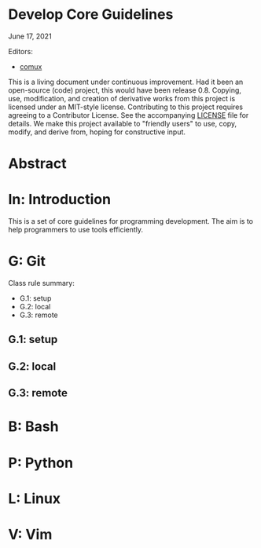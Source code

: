 # <a name="main"></a>Develop Core Guidelines

June 17, 2021


Editors:

* [comux](http://github.com/comux)

This is a living document under continuous improvement.
Had it been an open-source (code) project, this would have been release 0.8.
Copying, use, modification, and creation of derivative works from this project is licensed under an MIT-style license.
Contributing to this project requires agreeing to a Contributor License. See the accompanying [LICENSE](LICENSE) file for details.
We make this project available to "friendly users" to use, copy, modify, and derive from, hoping for constructive input.

# <a name="S-abstract"></a>Abstract



# <a name="S-introduction"></a>In: Introduction

This is a set of core guidelines for programming development.
The aim is to help programmers to use tools efficiently.

# <a name="S-git"></a>G: Git

Class rule summary:

- G.1: setup
- G.2: local
- G.3: remote

## <a name="SS-setup"></a>G.1: setup



## <a name="SS-loacl"></a>G.2: local



## <a name="SS-remote"></a>G.3: remote





# <a name="S-bash"></a>B: Bash





# <a name="S-python"></a>P: Python





# <a name="S-linux"></a>L: Linux





# <a name="S-vim"></a>V: Vim



